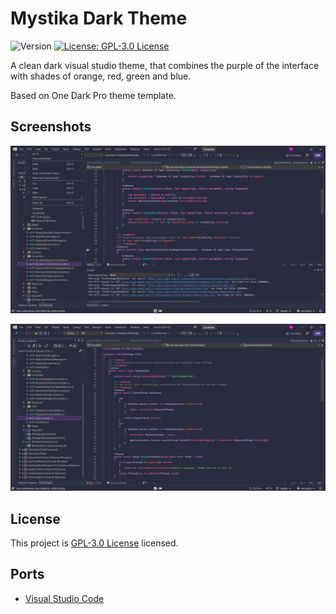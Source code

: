 # Mystika Dark Theme
![Version](https://img.shields.io/badge/version-1.1.6-blue.svg?cacheSeconds=2592000) [![License: GPL-3.0 License](https://img.shields.io/github/license/Bastianpv/mystika-dark-theme-vs)](https://github.com/Bastianpv/mystika-dark-theme-vs/blob/master/LICENSE)

A clean dark visual studio theme, that combines the purple of the interface with shades of orange, red, green and blue.

Based on One Dark Pro theme template.
## Screenshots
![Screenshot 1](https://raw.githubusercontent.com/Bastianpv/mystika-dark-theme-vs/main/Screenshots/Screenshot1.png?)

![Screenshot 2](https://raw.githubusercontent.com/Bastianpv/mystika-dark-theme-vs/main/Screenshots/Screenshot2.png?)
## License
This project is [GPL-3.0 License](https://github.com/Bastianpv/mystika-dark-theme/blob/master/LICENSE) licensed.

## Ports
 - [Visual Studio Code](https://github.com/Bastianpv/mystika-dark-theme-vscode)
